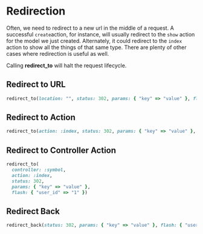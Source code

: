 # Redirection

Often, we need to redirect to a new url in the middle of a request. A successful `create`action, for instance, will usually redirect to the `show` action for the model we just created. Alternately, it could redirect to the `index` action to show all the things of that same type. There are plenty of other cases where redirection is useful as well.

Calling **redirect\_to** will halt the request lifecycle.

## Redirect to URL

```ruby
redirect_to(location: "", status: 302, params: { "key" => "value" }, flash: { "user_id" => "1" })
```

## Redirect to Action

```ruby
redirect_to(action: :index, status: 302, params: { "key" => "value" }, flash: { "user_id" => "1" })
```

## Redirect to Controller Action

```ruby
redirect_to(
  controller: :symbol, 
  action: :index, 
  status: 302, 
  params: { "key" => "value" }, 
  flash: { "user_id" => "1" })
```

## Redirect Back

```ruby
redirect_back(status: 302, params: { "key" => "value" }, flash: { "user_id" => "1" })
```

